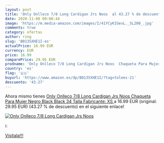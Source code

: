 ```yaml
---
layout: post
title: 'Only Onlleco 7/8 Long Cardigan Jrs Noos  al 43.27 % de descuento'
date: 2020-11-08 09:08:44
image: 'https://m.media-amazon.com/images/I/41YCyKIGevL._SL200_.jpg'
comments: true
category: ofertas
author: ring
slug: 'B013SXHE1I-es'
actualPrice: 16.99 EUR
currency: EUR
price: 16.99
comparePrice: 29.95 EUR
prodname: 'Only Onlleco 7/8 Long Cardigan Jrs Noos  Chaqueta Para Mujer  Negro  Black Black   34  Talla Fabricante: XS '
country: 'es'
flag: '🇪🇸'
buyurl: 'https://www.amazon.es/dp/B013SXHE1I/?tag=tolees-21'
descuento: '43.27'
---
```


Ahora mismo tienes [Only Onlleco 7/8 Long Cardigan Jrs Noos  Chaqueta Para Mujer  Negro  Black Black   34  Talla Fabricante: XS ](https://www.amazon.es/dp/B013SXHE1I/?tag=tolees-21) a 16.99 EUR (original: 29.95 EUR) (43.27 %  de descuento) en el siguiente enlace!

[![Only Onlleco 7/8 Long Cardigan Jrs Noos ](https://m.media-amazon.com/images/I/41YCyKIGevL._SL200_.jpg)](https://www.amazon.es/dp/B013SXHE1I/?tag=tolees-21)

ℹ️:


[Visítala!!!](https://www.amazon.es/dp/B013SXHE1I/?tag=tolees-21)
